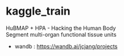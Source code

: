 # kaggle_train
HuBMAP + HPA - Hacking the Human Body<br>
Segment multi-organ functional tissue units

- wandb : https://wandb.ai/jcjang/projects
